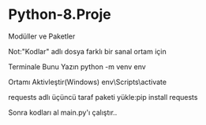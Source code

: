 # Python-8.Proje
Modüller ve Paketler

Not:"Kodlar" adlı dosya farklı bir sanal ortam için

Terminale Bunu Yazın
python -m venv env

Ortamı Aktivleştir(Windows)
env\Scripts\activate

requests adlı üçüncü taraf paketi yükle:pip install requests

Sonra kodları al main.py'ı çalıştır..

